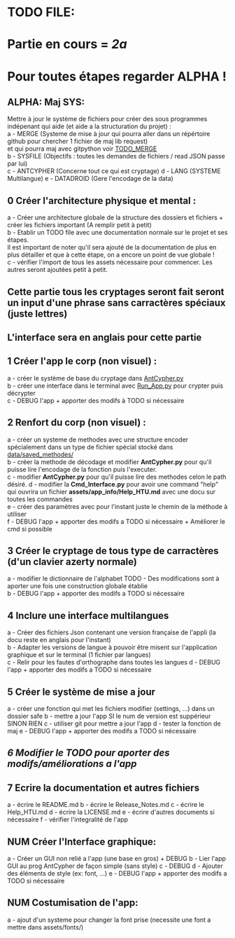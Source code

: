 # TODO FILE:
# Partie en cours = **_2a_** 
# Pour toutes étapes regarder ALPHA !
## ALPHA: Maj SYS:
Mettre à jour le système de fichiers pour créer des sous programmes indépenant qui aide (et aide a la structuration du projet) :\
a - MERGE (Systeme de mise à jour qui pourra aller dans un répértoire github pour chercher 1 fichier de maj lib request)\
et qui pourra maj avec gitpython voir [TODO_MERGE](assets/SubPrograms/MERGE/TODO.md)\
b - SYSFILE (Objectifs : toutes les demandes de fichiers / read JSON passe par lui)\
c - ANTCYPHER (Concerne tout ce qui est cryptage)
d - LANG (SYSTEME Multilangue)
e - DATADROID (Gere l'encodage de la data)

## 0 Créer l'architecture physique et mental :

a - Créer une architecture globale de la structure des dossiers et fichiers +\
créer les fichiers important (A remplir petit à petit)\
b - Etablir un TODO file avec une documentation normale sur le projet et ses étapes.\
Il est important de noter qu'il sera ajouté de la documentation de plus en plus détailler et que à cette étape, on a encore un point de vue globale !\
c - vérifier l'import de tous les assets nécessaire pour commencer. Les autres seront ajoutées petit à petit.

## Cette partie tous les cryptages seront fait seront un input d'une phrase sans carractères spéciaux (juste lettres)
## L'interface sera en anglais pour cette partie
## 1 Créer l'app le corp (non visuel) :

a - créer le système de base du cryptage dans [AntCypher.py](assets/SubPrograms/ANTCYPHER/AntCypher.py)\
b - créer une interface dans le terminal avec [Run_App.py](interfaces/Cmd_Interface.py) pour crypter puis décrypter\
c - DEBUG l'app + apporter des modifs à TODO si nécessaire

## 2 Renfort du corp (non visuel) :

a - créer un systeme de methodes avec une structure encoder spécialement dans un type de fichier spécial stocké dans [data/saved_methodes/](assets/SubPrograms/ANTCYPHER/AntCypher.py) \
b - créer la methode de décodage et modifier **AntCypher.py** pour qu'il puisse lire l'encodage de la fonction puis l'executer.\
c - modifier **AntCypher.py** pour qu'il puisse lire des methodes celon le path désiré.
d - modifier la **Cmd_Interface.py** pour avoir une command "help" qui ouvrira un fichier **assets/app_info/Help_HTU.md** avec une docu sur toutes les commandes\
e - créer des paramètres avec pour l'instant juste le chemin de la méthode à utiliser\
f - DEBUG l'app + apporter des modifs a TODO si nécessaire + Améliorer le cmd si possible

## 3 Créer le cryptage de tous type de carractères (d'un clavier azerty normale)

a - modifier le dictionnaire de l'alphabet
TODO - Des modifications sont à aporter une fois une construction globale établie\
b - DEBUG l'app + apporter des modifs a TODO si nécessaire 

## 4 Inclure une interface multilangues

a - Créer des fichiers Json contenant une version française de l'appli (la docu reste en anglais pour l'instant)\
b - Adapter les versions de langue à pouvoir être misent sur l'application graphique et sur le terminal (1 fichier par langues)\
c - Relir pour les fautes d'orthographe dans toutes les langues
d - DEBUG l'app + apporter des modifs a TODO si nécessaire 

## 5 Créer le système de mise a jour

a - créer une fonction qui met les fichiers modifier (settings, ...) dans un dossier safe
b - mettre a jour l'app SI le num de version est suppérieur SINON RIEN
c - utiliser git pour mettre a jour l'app
d - tester la fonction de maj
e - DEBUG l'app + apporter des modifs a TODO si nécessaire

## _6 Modifier le TODO pour aporter des modifs/améliorations a l'app_
## 7 Ecrire la documentation et autres fichiers
a - écrire le README.md
b - écrire le Release_Notes.md
c - écrire le Help_HTU.md
d - écrire la LICENSE.md
e - écrire d'autres documents si nécessaire
f - vérifier l'integralité de l'app

## NUM Créer l'Interface graphique:

a - Créer un GUI non relié a l'app (une base en gros) + DEBUG
b - Lier l'app GUI au prog AntCypher de façon simple (sans style)
c - DEBUG
d - Ajouter des éléments de style (ex: font, ...)
e - DEBUG l'app + apporter des modifs a TODO si nécessaire 

## NUM Costumisation de l'app:

a - ajout d'un systeme pour changer la font prise (necessite une font a mettre dans assets/fonts/)